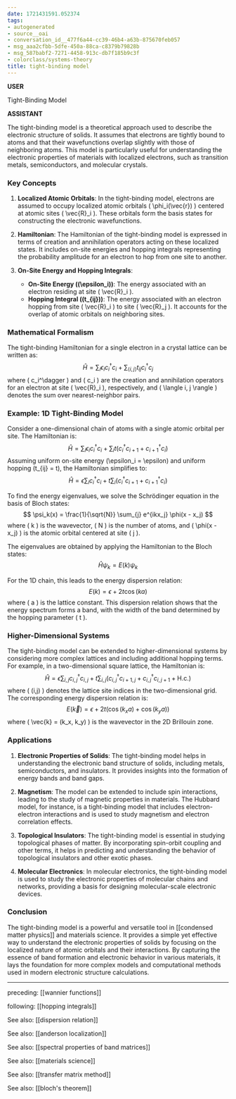 ```yaml
---
date: 1721431591.052374
tags:
- autogenerated
- source__oai
- conversation_id__477f6a44-cc39-46b4-a63b-875670feb057
- msg_aaa2cfbb-5dfe-450a-88ca-c8379b79828b
- msg_587babf2-7271-4458-913c-db7f185b9c3f
- colorclass/systems-theory
title: tight-binding model
---
```


**USER**

Tight-Binding Model


**ASSISTANT**

The tight-binding model is a theoretical approach used to describe the electronic structure of solids. It assumes that electrons are tightly bound to atoms and that their wavefunctions overlap slightly with those of neighboring atoms. This model is particularly useful for understanding the electronic properties of materials with localized electrons, such as transition metals, semiconductors, and molecular crystals.

### Key Concepts

1. **Localized Atomic Orbitals**:
   In the tight-binding model, electrons are assumed to occupy localized atomic orbitals \( \phi_i(\vec{r}) \) centered at atomic sites \( \vec{R}_i \). These orbitals form the basis states for constructing the electronic wavefunctions.

2. **Hamiltonian**:
   The Hamiltonian of the tight-binding model is expressed in terms of creation and annihilation operators acting on these localized states. It includes on-site energies and hopping integrals representing the probability amplitude for an electron to hop from one site to another.

3. **On-Site Energy and Hopping Integrals**:
   - **On-Site Energy (\(\epsilon_i\))**: The energy associated with an electron residing at site \( \vec{R}_i \).
   - **Hopping Integral (\(t_{ij}\))**: The energy associated with an electron hopping from site \( \vec{R}_i \) to site \( \vec{R}_j \). It accounts for the overlap of atomic orbitals on neighboring sites.

### Mathematical Formalism

The tight-binding Hamiltonian for a single electron in a crystal lattice can be written as:
$$
\hat{H} = \sum_{i} \epsilon_i c_i^\dagger c_i + \sum_{\langle i, j \rangle} t_{ij} c_i^\dagger c_j
$$
where \( c_i^\dagger \) and \( c_i \) are the creation and annihilation operators for an electron at site \( \vec{R}_i \), respectively, and \( \langle i, j \rangle \) denotes the sum over nearest-neighbor pairs.

### Example: 1D Tight-Binding Model

Consider a one-dimensional chain of atoms with a single atomic orbital per site. The Hamiltonian is:
$$
\hat{H} = \sum_{i} \epsilon_i c_i^\dagger c_i + \sum_{i} t (c_i^\dagger c_{i+1} + c_{i+1}^\dagger c_i)
$$
Assuming uniform on-site energy \(\epsilon_i = \epsilon\) and uniform hopping \(t_{ij} = t\), the Hamiltonian simplifies to:
$$
\hat{H} = \epsilon \sum_{i} c_i^\dagger c_i + t \sum_{i} (c_i^\dagger c_{i+1} + c_{i+1}^\dagger c_i)
$$

To find the energy eigenvalues, we solve the Schrödinger equation in the basis of Bloch states:
$$
\psi_k(x) = \frac{1}{\sqrt{N}} \sum_{j} e^{ikx_j} \phi(x - x_j)
$$
where \( k \) is the wavevector, \( N \) is the number of atoms, and \( \phi(x - x_j) \) is the atomic orbital centered at site \( j \).

The eigenvalues are obtained by applying the Hamiltonian to the Bloch states:
$$
\hat{H} \psi_k = E(k) \psi_k
$$

For the 1D chain, this leads to the energy dispersion relation:
$$
E(k) = \epsilon + 2t \cos(k a)
$$
where \( a \) is the lattice constant. This dispersion relation shows that the energy spectrum forms a band, with the width of the band determined by the hopping parameter \( t \).

### Higher-Dimensional Systems

The tight-binding model can be extended to higher-dimensional systems by considering more complex lattices and including additional hopping terms. For example, in a two-dimensional square lattice, the Hamiltonian is:
$$
\hat{H} = \epsilon \sum_{i,j} c_{i,j}^\dagger c_{i,j} + t \sum_{i,j} \left( c_{i,j}^\dagger c_{i+1,j} + c_{i,j}^\dagger c_{i,j+1} + \text{H.c.} \right)
$$
where \( (i,j) \) denotes the lattice site indices in the two-dimensional grid. The corresponding energy dispersion relation is:
$$
E(\vec{k}) = \epsilon + 2t (\cos(k_x a) + \cos(k_y a))
$$
where \( \vec{k} = (k_x, k_y) \) is the wavevector in the 2D Brillouin zone.

### Applications

1. **Electronic Properties of Solids**:
   The tight-binding model helps in understanding the electronic band structure of solids, including metals, semiconductors, and insulators. It provides insights into the formation of energy bands and band gaps.

2. **Magnetism**:
   The model can be extended to include spin interactions, leading to the study of magnetic properties in materials. The Hubbard model, for instance, is a tight-binding model that includes electron-electron interactions and is used to study magnetism and electron correlation effects.

3. **Topological Insulators**:
   The tight-binding model is essential in studying topological phases of matter. By incorporating spin-orbit coupling and other terms, it helps in predicting and understanding the behavior of topological insulators and other exotic phases.

4. **Molecular Electronics**:
   In molecular electronics, the tight-binding model is used to study the electronic properties of molecular chains and networks, providing a basis for designing molecular-scale electronic devices.

### Conclusion

The tight-binding model is a powerful and versatile tool in [[condensed matter physics]] and materials science. It provides a simple yet effective way to understand the electronic properties of solids by focusing on the localized nature of atomic orbitals and their interactions. By capturing the essence of band formation and electronic behavior in various materials, it lays the foundation for more complex models and computational methods used in modern electronic structure calculations.


---

preceding: [[wannier functions]]  


following: [[hopping integrals]]

See also: [[dispersion relation]]


See also: [[anderson localization]]


See also: [[spectral properties of band matrices]]


See also: [[materials science]]


See also: [[transfer matrix method]]


See also: [[bloch's theorem]]
